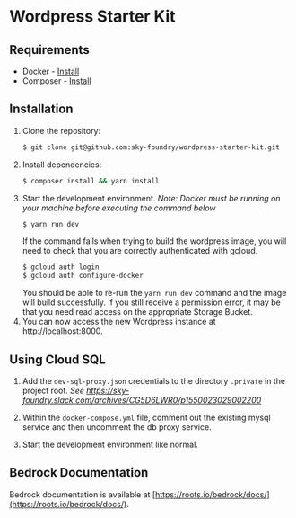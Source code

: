 # Wordpress Starter Kit

## Requirements

- Docker - [Install](https://www.docker.com/get-started)
- Composer - [Install](https://getcomposer.org/doc/00-intro.md#installation-linux-unix-osx)

## Installation

1. Clone the repository:
   ```sh
   $ git clone git@github.com:sky-foundry/wordpress-starter-kit.git
   ```
2. Install dependencies:
   ```sh
   $ composer install && yarn install
   ```
3. Start the development environment. _Note: Docker must be running on your machine before executing the command below_
   ```sh
   $ yarn run dev
   ```
   If the command fails when trying to build the wordpress image, you will need to check that you are correctly authenticated with gcloud.
   ```sh
   $ gcloud auth login
   $ gcloud auth configure-docker
   ```
   You should be able to re-run the `yarn run dev` command and the image will build successfully. If you still receive a permission error, it may be that you need read access on the appropriate Storage Bucket.
4. You can now access the new Wordpress instance at http://localhost:8000.

## Using Cloud SQL

1. Add the `dev-sql-proxy.json` credentials to the directory `.private` in the project root.
   _See https://sky-foundry.slack.com/archives/CG5D6LWR0/p1550023029002200_

2. Within the `docker-compose.yml` file, comment out the existing mysql service and then uncomment the db proxy service.

3. Start the development environment like normal.

## Bedrock Documentation

Bedrock documentation is available at [https://roots.io/bedrock/docs/](https://roots.io/bedrock/docs/).
